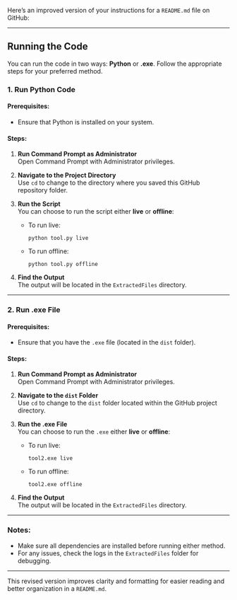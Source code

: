 Here’s an improved version of your instructions for a `README.md` file on GitHub:

---

## Running the Code

You can run the code in two ways: **Python** or **.exe**. Follow the appropriate steps for your preferred method.

### 1. Run Python Code

#### Prerequisites:
- Ensure that Python is installed on your system.

#### Steps:

1. **Run Command Prompt as Administrator**  
   Open Command Prompt with Administrator privileges.

2. **Navigate to the Project Directory**  
   Use `cd` to change to the directory where you saved this GitHub repository folder.

3. **Run the Script**  
   You can choose to run the script either **live** or **offline**:
   - To run live:  
     ```
     python tool.py live
     ```
   - To run offline:  
     ```
     python tool.py offline
     ```

4. **Find the Output**  
   The output will be located in the `ExtractedFiles` directory.

---

### 2. Run .exe File

#### Prerequisites:
- Ensure that you have the `.exe` file (located in the `dist` folder).

#### Steps:

1. **Run Command Prompt as Administrator**  
   Open Command Prompt with Administrator privileges.

2. **Navigate to the `dist` Folder**  
   Use `cd` to change to the `dist` folder located within the GitHub project directory.

3. **Run the .exe File**  
   You can choose to run the `.exe` either **live** or **offline**:
   - To run live:  
     ```
     tool2.exe live
     ```
   - To run offline:  
     ```
     tool2.exe offline
     ```

4. **Find the Output**  
   The output will be located in the `ExtractedFiles` directory.

---

### Notes:
- Make sure all dependencies are installed before running either method.
- For any issues, check the logs in the `ExtractedFiles` folder for debugging.

--- 

This revised version improves clarity and formatting for easier reading and better organization in a `README.md`.

